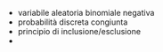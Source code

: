 - variabile aleatoria binomiale negativa
- probabilità discreta congiunta
- principio di inclusione/esclusione
- 